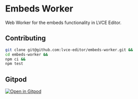 # Embeds Worker

Web Worker for the embeds functionality in LVCE Editor.

## Contributing

```sh
git clone git@github.com:lvce-editor/embeds-worker.git &&
cd embeds-worker &&
npm ci &&
npm test
```

## Gitpod

[![Open in Gitpod](https://gitpod.io/button/open-in-gitpod.svg)](https://gitpod.io/#https://github.com/lvce-editor/embeds)
